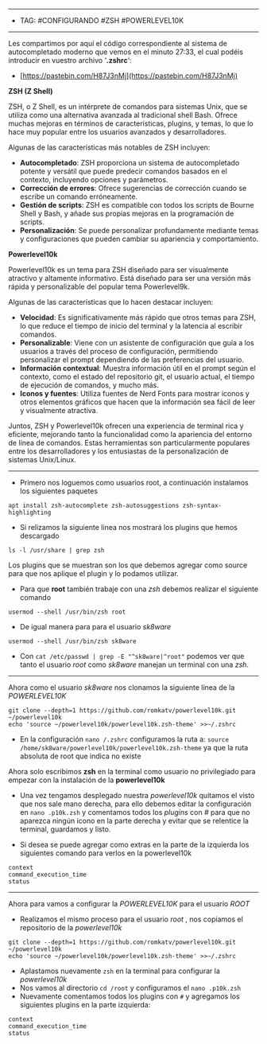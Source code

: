 
---
- TAG: #CONFIGURANDO #ZSH #POWERLEVEL10K 
----
Les compartimos por aquí el código correspondiente al sistema de autocompletado moderno que vemos en el minuto 27:33, el cual podéis introducir en vuestro archivo ‘**.zshrc**‘:

- [https://pastebin.com/H87J3nMj](https://pastebin.com/H87J3nMj)

**ZSH (Z Shell)**

ZSH, o Z Shell, es un intérprete de comandos para sistemas Unix, que se utiliza como una alternativa avanzada al tradicional shell Bash. Ofrece muchas mejoras en términos de características, plugins, y temas, lo que lo hace muy popular entre los usuarios avanzados y desarrolladores.

Algunas de las características más notables de ZSH incluyen:

- **Autocompletado**: ZSH proporciona un sistema de autocompletado potente y versátil que puede predecir comandos basados en el contexto, incluyendo opciones y parámetros.
- **Corrección de errores**: Ofrece sugerencias de corrección cuando se escribe un comando erróneamente.
- **Gestión de scripts**: ZSH es compatible con todos los scripts de Bourne Shell y Bash, y añade sus propias mejoras en la programación de scripts.
- **Personalización**: Se puede personalizar profundamente mediante temas y configuraciones que pueden cambiar su apariencia y comportamiento.

**Powerlevel10k**

Powerlevel10k es un tema para ZSH diseñado para ser visualmente atractivo y altamente informativo. Está diseñado para ser una versión más rápida y personalizable del popular tema Powerlevel9k.

Algunas de las características que lo hacen destacar incluyen:

- **Velocidad**: Es significativamente más rápido que otros temas para ZSH, lo que reduce el tiempo de inicio del terminal y la latencia al escribir comandos.
- **Personalizable**: Viene con un asistente de configuración que guía a los usuarios a través del proceso de configuración, permitiendo personalizar el prompt dependiendo de las preferencias del usuario.
- **Información contextual**: Muestra información útil en el prompt según el contexto, como el estado del repositorio git, el usuario actual, el tiempo de ejecución de comandos, y mucho más.
- **Iconos y fuentes**: Utiliza fuentes de Nerd Fonts para mostrar iconos y otros elementos gráficos que hacen que la información sea fácil de leer y visualmente atractiva.

Juntos, ZSH y Powerlevel10k ofrecen una experiencia de terminal rica y eficiente, mejorando tanto la funcionalidad como la apariencia del entorno de línea de comandos. Estas herramientas son particularmente populares entre los desarrolladores y los entusiastas de la personalización de sistemas Unix/Linux.

----
- Primero nos loguemos como usuarios root, a continuación instalamos los siguientes paquetes
```
apt install zsh-autocomplete zsh-autosuggestions zsh-syntax-highlighting
```

- Si relizamos la siguiente linea nos mostrará los plugins que hemos descargado
```
ls -l /usr/share | grep zsh
```
Los plugins que se muestran son los que debemos agregar como source para que nos aplique el plugin y lo podamos utilizar.

- Para que **root** también trabaje con una *zsh* debemos realizar el siguiente comando
```
usermod --shell /usr/bin/zsh root 
```
- De igual manera para para el usuario *sk8ware*
```
usermod --shell /usr/bin/zsh sk8ware
```
- Con `cat /etc/passwd | grep -E "^sk8ware|^root"` podemos ver que tanto el usuario *root* como *sk8ware* manejan un terminal con una *zsh*. 
----
Ahora como el usuario *sk8ware* nos clonamos la siguiente linea de la *POWERLEVEL10K*

```
git clone --depth=1 https://github.com/romkatv/powerlevel10k.git ~/powerlevel10k
echo 'source ~/powerlevel10k/powerlevel10k.zsh-theme' >>~/.zshrc
```

- En  la configuración `nano /.zshrc` configuramos la ruta a: `source /home/sk8ware/powerlevel10k/powerlevel10k.zsh-theme` ya que la ruta absoluta de root que indica no existe

Ahora solo escribimos **zsh** en la terminal como usuario no privilegiado para empezar con la instalación de la **powerlevel10k**

- Una vez tengamos desplegado nuestra *powerlevel10k* quitamos el visto que nos sale mano derecha, para ello debemos editar la configuración en `nano .p10k.zsh` y comentamos todos los *plugins* con *#* para que no aparezca ningún icono en la parte derecha y evitar que se relentice la terminal, guardamos y listo.

- Si desea se puede agregar como extras en la parte de la izquierda los siguientes comando para verlos en la powerlevel10k

```
context
command_execution_time
status
```
---
Ahora para vamos a configurar la *POWERLEVEL10K*  para el usuario *ROOT*

- Realizamos el mismo proceso para el usuario *root* , nos copiamos el repositorio de la *powerlevel10k*
```
git clone --depth=1 https://github.com/romkatv/powerlevel10k.git ~/powerlevel10k
echo 'source ~/powerlevel10k/powerlevel10k.zsh-theme' >>~/.zshrc
```

 - Aplastamos nuevamente `zsh` en la terminal para configurar la *powerlevel10k*
 - Nos vamos al directorio  `cd /root` y configuramos el `nano .p10k.zsh`
 - Nuevamente comentamos todos los plugins con `#` y agregamos los siguientes plugins en la parte izquierda:
```
context
command_execution_time
status
```
